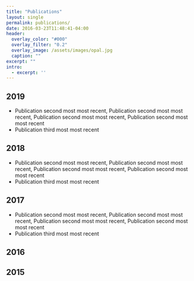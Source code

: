 ```yaml
---
title: "Publications"
layout: single
permalink: publications/
date: 2016-03-23T11:48:41-04:00
header:
  overlay_color: "#000"
  overlay_filter: "0.2"
  overlay_image: /assets/images/opal.jpg
  caption: ""
excerpt: ""
intro: 
  - excerpt: ''
---
```


## 2019
   * Publication second most most recent, Publication second most most recent, Publication second most most recent, Publication second most most recent
   * Publication third most most recent

## 2018
   * Publication second most most recent, Publication second most most recent, Publication second most most recent, Publication second most most recent
   * Publication third most most recent
   
## 2017
   * Publication second most most recent, Publication second most most recent, Publication second most most recent, Publication second most most recent
   * Publication third most most recent

## 2016

## 2015




